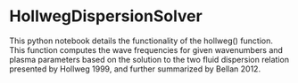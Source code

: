 # HollwegDispersionSolver
This python notebook details the functionality of the hollweg() function. This function computes the wave frequencies for given wavenumbers and plasma parameters based on the solution to the two fluid dispersion relation presented by Hollweg 1999, and further summarized by Bellan 2012. 
